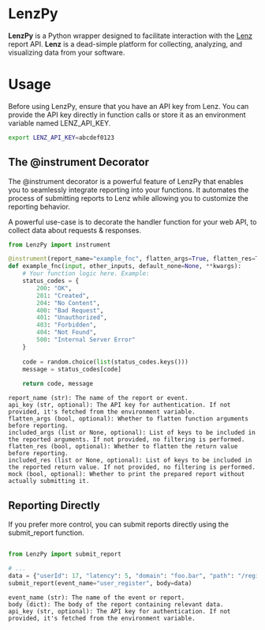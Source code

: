 # LenzPy

**LenzPy** is a Python wrapper designed to facilitate interaction with the [Lenz](https://getle.nz) report API. **Lenz** is a dead-simple platform for collecting, analyzing, and visualizing data from your software.

# Usage

Before using LenzPy, ensure that you have an API key from Lenz. You can provide the API key directly in function calls or store it as an environment variable named LENZ_API_KEY.

```sh
export LENZ_API_KEY=abcdef0123
```

## The @instrument Decorator

The @instrument decorator is a powerful feature of LenzPy that enables you to seamlessly integrate reporting into your functions. It automates the process of submitting reports to Lenz while allowing you to customize the reporting behavior.

A powerful use-case is to decorate the handler function for your web API, to collect data about requests & responses.

```python
from LenzPy import instrument 

@instrument(report_name="example_fnc", flatten_args=True, flatten_res=True, mock=False)
def example_fnc(input, other_inputs, default_none=None, **kwargs):
    # Your function logic here. Example:
    status_codes = {
        200: "OK",
        201: "Created",
        204: "No Content",
        400: "Bad Request",
        401: "Unauthorized",
        403: "Forbidden",
        404: "Not Found",
        500: "Internal Server Error"
    }
    
    code = random.choice(list(status_codes.keys()))
    message = status_codes[code]
    
    return code, message
```

```
report_name (str): The name of the report or event.
api_key (str, optional): The API key for authentication. If not provided, it's fetched from the environment variable.
flatten_args (bool, optional): Whether to flatten function arguments before reporting.
included_args (list or None, optional): List of keys to be included in the reported arguments. If not provided, no filtering is performed.
flatten_res (bool, optional): Whether to flatten the return value before reporting.
included_res (list or None, optional): List of keys to be included in the reported return value. If not provided, no filtering is performed.
mock (bool, optional): Whether to print the prepared report without actually submitting it.
```


## Reporting Directly

If you prefer more control, you can submit reports directly using the submit_report function.

```python

from LenzPy import submit_report

# ...
data = {"userId": 17, "latency": 5, "domain": "foo.bar", "path": "/register"}
submit_report(event_name="user_register", body=data)
```

```
event_name (str): The name of the event or report.
body (dict): The body of the report containing relevant data.
api_key (str, optional): The API key for authentication. If not provided, it's fetched from the environment variable.
```